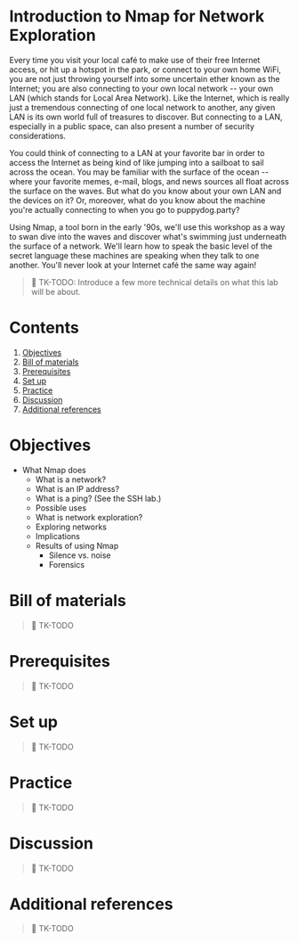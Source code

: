 # Introduction to Nmap for Network Exploration

Every time you visit your local café to make use of their free Internet access, or hit up a hotspot in the park, or connect to your own home WiFi, you are not just throwing yourself into some uncertain ether known as the Internet; you are also connecting to your own local network -- your own LAN (which stands for Local Area Network). Like the Internet, which is really just a tremendous connecting of one local network to another, any given LAN is its own world full of treasures to discover. But connecting to a LAN, especially in a public space, can also present a number of security considerations.

You could think of connecting to a LAN at your favorite bar in order to access the Internet as being kind of like jumping into a sailboat to sail across the ocean. You may be familiar with the surface of the ocean -- where your favorite memes, e-mail, blogs, and news sources all float across the surface on the waves. But what do you know about your own LAN and the devices on it? Or, moreover, what do you know about the machine you're actually connecting to when you go to puppydog.party?

Using Nmap, a tool born in the early '90s, we'll use this workshop as a way to swan dive into the waves and discover what's swimming just underneath the surface of a network. We'll learn how to speak the basic level of the secret language these machines are speaking when they talk to one another. You'll never look at your Internet café the same way again!

> :construction: TK-TODO: Introduce a few more technical details on what this lab will be about.

# Contents

1. [Objectives](#objectives)
1. [Bill of materials](#bill-of-materials)
1. [Prerequisites](#prerequisites)
1. [Set up](#set-up)
1. [Practice](#practice)
1. [Discussion](#discussion)
1. [Additional references](#additional-references)

# Objectives

* What Nmap does
  * What is a network?
  * What is an IP address?
  * What is a ping?
    (See the SSH lab.)
  * Possible uses
  * What is network exploration?
  * Exploring networks
  * Implications
  * Results of using Nmap
    * Silence vs. noise
    * Forensics

# Bill of materials

> :construction: TK-TODO

# Prerequisites

> :construction: TK-TODO

# Set up

> :construction: TK-TODO

# Practice

> :construction: TK-TODO

# Discussion

> :construction: TK-TODO

# Additional references

> :construction: TK-TODO
